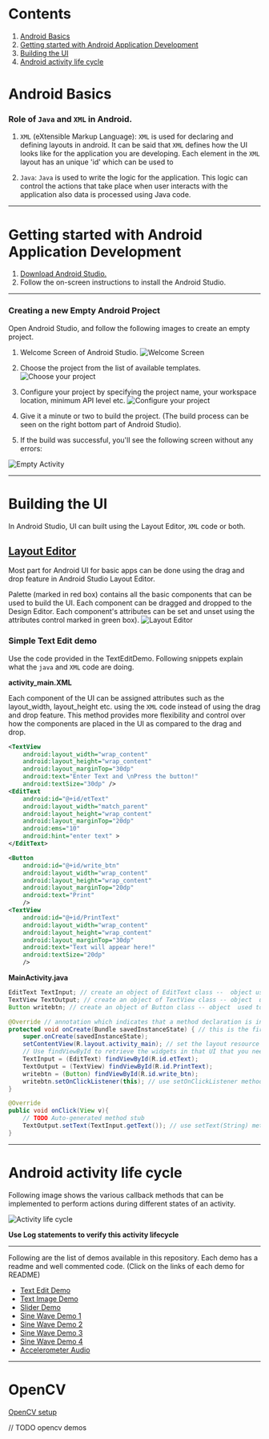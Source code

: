 # Contents

1. [Android Basics](#android-basics)
2. [Getting started with Android Application Development](#getting-started-with-android-application-development)
3. [Building the UI](#building-the-ui)
4. [Android activity life cycle](#android-activity-life-cycle)


# Android Basics
### Role of `Java` and `XML` in Android.
1. `XML` (eXtensible Markup Language): `XML` is used for declaring and defining layouts in android. It can be said that `XML` defines how the UI looks like for the application you are developing. Each element in the `XML` layout has an unique 'id' which can be used to

2. `Java`: `Java` is used to write the logic for the application. This logic can control the actions that take place when user interacts with the application also data is processed using Java code.

---

# Getting started with Android Application Development

1. [Download Android Studio.](https://developer.android.com/studio/index.html)
2. Follow the on-screen instructions to install the Android Studio.

---

### Creating a new Empty Android Project
Open Android Studio, and follow the following images to create an empty project.

1. Welcome Screen of Android Studio.
![Welcome Screen](./images/welcome_to_studio.png)

2. Choose the project from the list of available templates.
![Choose your project](./images/choose_your_project.png)

3. Configure your project by specifying the project name, your workspace location, minimum API level etc.
![Configure your project](./images/configure_your_project.png)

4. Give it a minute or two to build the project. (The build process can be seen on the right bottom part of Android Studio).

5. If the build was successful, you'll see the following screen without any errors:

![Empty Activity](./images/empty_activity.png)

---

# Building the UI
In Android Studio, UI can built using the Layout Editor, `XML` code or both.

## [Layout Editor](https://developer.android.com/studio/write/layout-editor)

Most part for Android UI for basic apps can be done using the drag and drop feature in Android Studio Layout Editor.

Palette (marked in red box) contains all the basic components that can be used to build the UI. Each component can be dragged and dropped to the Design Editor. Each component's attributes can be set and unset using the attributes control marked in green box).
![Layout Editor](./images/layout_editor.png)

### Simple Text Edit demo

Use the code provided in the TextEditDemo. Following snippets explain what the `java` and `XML` code are doing.

**activity_main.XML**

Each component of the UI can be assigned attributes such as the layout_width, layout_height etc. using the `XML` code instead of using the drag and drop feature. This method provides more flexibility and control over how the components are placed in the UI as compared to the drag and drop.

```XML
<TextView
    android:layout_width="wrap_content"
    android:layout_height="wrap_content"
    android:layout_marginTop="30dp"
    android:text="Enter Text and \nPress the button!"
    android:textSize="30dp" />
<EditText
    android:id="@+id/etText"
    android:layout_width="match_parent"
    android:layout_height="wrap_content"
    android:layout_marginTop="20dp"
    android:ems="10"
    android:hint="enter text" >
</EditText>

<Button
    android:id="@+id/write_btn"
    android:layout_width="wrap_content"
    android:layout_height="wrap_content"
    android:layout_marginTop="20dp"
    android:text="Print"
    />
<TextView
    android:id="@+id/PrintText"
    android:layout_width="wrap_content"
    android:layout_height="wrap_content"
    android:layout_marginTop="30dp"
    android:text="Text will appear here!"
    android:textSize="20dp"
    />
```

**MainActivity.java**

```java
EditText TextInput; // create an object of EditText class --  object used to get the user input
TextView TextOutput; // create an object of TextView class -- object  used to display the output text in the screen
Button writebtn; // create an object of Button class -- object  used to define actions to take place when user interacts with the button

@Override // annotation which indicates that a method declaration is intended to override a method declaration in a supertype
protected void onCreate(Bundle savedInstanceState) { // this is the first function that is called when the activity is initialized. Usually setContentView(int) is called here followed by other initializations.
    super.onCreate(savedInstanceState);
    setContentView(R.layout.activity_main); // set the layout resource defining your UI
    // Use findViewById to retrieve the widgets in that UI that you need to interact with programmatically.
    TextInput = (EditText) findViewById(R.id.etText);
    TextOutput = (TextView) findViewById(R.id.PrintText);
    writebtn = (Button) findViewById(R.id.write_btn);
    writebtn.setOnClickListener(this); // use setOnClickListener method to listen to user interaction with the button
}

@Override
public void onClick(View v){
    // TODO Auto-generated method stub
    TextOutput.setText(TextInput.getText()); // use setText(String) method to display text on the screen
}
```

---

# Android activity life cycle

Following image shows the various callback methods that can be implemented to perform actions during different states of an activity.

![Activity life cycle](https://developer.android.com/images/activity_lifecycle.png)

**Use Log statements to verify this activity lifecycle**

---

Following are the list of demos available in this repository. Each demo has a readme and well commented code.
(Click on the links of each demo for README)

- [Text Edit Demo](./Demos/Text_Edit_Demo/README.md)
- [Text Image Demo](./Demos/Text_Image_Demo/README.md)
- [Slider Demo](./Demos/Slider_Demo/README.md)
- [Sine Wave Demo 1](./Demos/Sine_Wave_Demo1/README.md)
- [Sine Wave Demo 2](./Demos/Sine_Wave_Demo2/README.md)
- [Sine Wave Demo 3](./Demos/Sine_Wave_Demo3/README.md)
- [Sine Wave Demo 4](./Demos/Sine_Wave_Demo4/README.md)
- [Accelerometer Audio](./Demos/Accelerometer_Sine_Wave/README.md)

---
# OpenCV

[OpenCV setup](./OpenCV/README.md)

// TODO opencv demos
